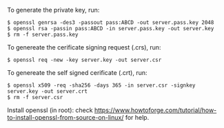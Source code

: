 To generate the private key, run:
```
$ openssl genrsa -des3 -passout pass:ABCD -out server.pass.key 2048
$ openssl rsa -passin pass:ABCD -in server.pass.key -out server.key
$ rm -f server.pass.key
```

To genereate the cerificate signing request (.crs), run:
```
$ openssl req -new -key server.key -out server.csr
```

To genereate the self signed cerificate (.crt), run:
```
$ openssl x509 -req -sha256 -days 365 -in server.csr -signkey server.key -out server.crt
$ rm -f server.csr
```

Install openssl (in root):
check https://www.howtoforge.com/tutorial/how-to-install-openssl-from-source-on-linux/ for help.